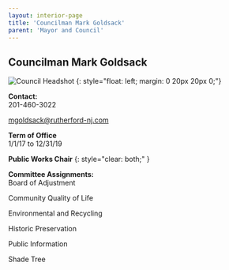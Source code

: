 ```yaml
---
layout: interior-page
title: 'Councilman Mark Goldsack'
parent: 'Mayor and Council'
---
```


## Councilman Mark Goldsack

![Council Headshot](../mark-goldsack.png)
{: style="float: left; margin: 0 20px 20px 0;"}

**Contact:**  
201-460-3022

mgoldsack@rutherford-nj.com

**Term of Office**  
1/1/17 to 12/31/19

**Public Works Chair**
{: style="clear: both;" }

**Committee Assignments:**  
Board of Adjustment

Community Quality of Life

Environmental and Recycling

Historic Preservation

Public Information

Shade Tree
